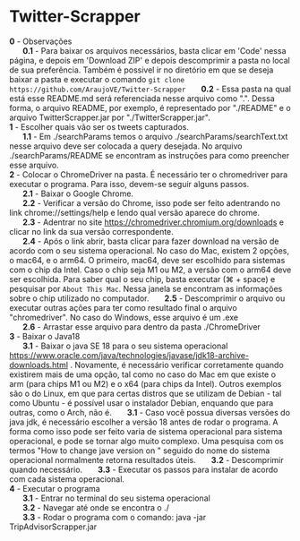 # Twitter-Scrapper
**0** - Observações  
&nbsp;&nbsp;&nbsp;&nbsp;&nbsp;&nbsp;**0.1** - Para baixar os arquivos necessários, basta clicar em 'Code' nessa página, e depois em 'Download ZIP' e depois descomprimir a pasta no local de sua preferência. Também é possivel ir no diretório em que se deseja baixar a pasta e executar o comando `git clone https://github.com/AraujoVE/Twitter-Scrapper`
&nbsp;&nbsp;&nbsp;&nbsp;&nbsp;&nbsp;**0.2** - Essa pasta na qual está esse README.md será referenciada nesse arquivo como ".". Dessa forma, o arquivo README, por exemplo, é representado por "./README" e o arquivo TwitterScrapper.jar por "./TwitterScrapper.jar".  
**1** - Escolher quais vão ser os tweets capturados.  
&nbsp;&nbsp;&nbsp;&nbsp;&nbsp;&nbsp;**1.1** - Em ./searchParams temos o arquivo ./searchParams/searchText.txt nesse arquivo deve ser colocada a query desejada. No arquivo ./searchParams/README se encontram as instruções para como preencher esse arquivo.  
**2** - Colocar o ChromeDriver na pasta. É necessário ter o chromedriver para executar o programa. Para isso, devem-se seguir alguns passos.  
&nbsp;&nbsp;&nbsp;&nbsp;&nbsp;&nbsp;**2.1** - Baixar o Google Chrome.  
&nbsp;&nbsp;&nbsp;&nbsp;&nbsp;&nbsp;**2.2** - Verificar a versão do Chrome, isso pode ser feito adentrando no link chrome://settings/help e lendo qual versão aparece do chrome.  
&nbsp;&nbsp;&nbsp;&nbsp;&nbsp;&nbsp;**2.3** - Adentrar no site https://chromedriver.chromium.org/downloads e clicar no link da sua versão correspondente.  
&nbsp;&nbsp;&nbsp;&nbsp;&nbsp;&nbsp;**2.4** - Após o link abrir, basta clicar para fazer download na versão de acordo com o seu sistema operacional. No caso do Mac, existem 2 opções, o mac64, e o arm64. O primeiro, mac64, deve ser escolhido para sistemas com o chip da Intel. Caso o chip seja M1 ou M2, a versão com o arm64 deve ser escolhida. Para saber qual o seu chip, basta executar (⌘ + space) e pesquisar por `About This Mac`. Nessa janela se encontram as informações sobre o chip utilizado no computador. 
&nbsp;&nbsp;&nbsp;&nbsp;&nbsp;&nbsp;**2.5** - Descomprimir o arquivo ou executar outras ações para ter como resultado final o arquivo "chromedriver". No caso do Windows, esse arquivo é um .exe  
&nbsp;&nbsp;&nbsp;&nbsp;&nbsp;&nbsp;**2.6** - Arrastar esse arquivo para dentro da pasta ./ChromeDriver  
**3** - Baixar o Java18  
&nbsp;&nbsp;&nbsp;&nbsp;&nbsp;&nbsp;**3.1** - Baixar o java SE 18 para o seu sistema operacional https://www.oracle.com/java/technologies/javase/jdk18-archive-downloads.html  . Novamente, é necessário verificar corretamente quando existirem mais de uma opção, tal como no caso do Mac em que existe o arm (para chips M1 ou M2) e o x64 (para chips da Intel). Outros exemplos são o do Linux, em que para certas distros que se utilizam de Debian - tal como Ubuntu - é possível usar o instalador Debian, enquando que para outras, como o Arch, não é.
&nbsp;&nbsp;&nbsp;&nbsp;&nbsp;&nbsp;**3.1** - Caso você possua diversas versões do java jdk, é necessário escolher a versão 18 antes de rodar o programa. A forma como isso pode ser feito varia de sistema operacional para sistema operacional, e pode se tornar algo muito complexo. Uma pesquisa com os termos "How to change jave version on " seguido do nome do sistema operacional normalmente retorna resultados úteis.
&nbsp;&nbsp;&nbsp;&nbsp;&nbsp;&nbsp;**3.2** - Descomprimir quando necessário.
&nbsp;&nbsp;&nbsp;&nbsp;&nbsp;&nbsp;**3.3** - Executar os passos para instalar de acordo com cada sistema operacional.  
**4** - Executar o programa  
&nbsp;&nbsp;&nbsp;&nbsp;&nbsp;&nbsp;**3.1** - Entrar no terminal do seu sistema operacional  
&nbsp;&nbsp;&nbsp;&nbsp;&nbsp;&nbsp;**3.2** - Navegar até onde se encontra o ./  
&nbsp;&nbsp;&nbsp;&nbsp;&nbsp;&nbsp;**3.3** - Rodar o programa com o comando: java -jar TripAdvisorScrapper.jar  
